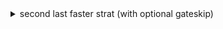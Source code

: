 <details> 
<summary>second last faster strat (with optional gateskip) </summary>

![gif](https://github.com/kaizobuzz/gal-lery-collab-strat-doc/blob/main/levels/after_rain/images/afterrainupdatedstrat.webp)
</details>
